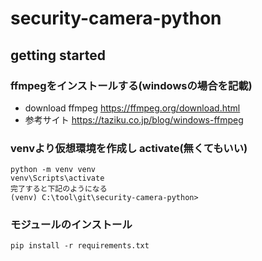 # security-camera-python

## getting started
### ffmpegをインストールする(windowsの場合を記載)

- download ffmpeg
https://ffmpeg.org/download.html
- 参考サイト
https://taziku.co.jp/blog/windows-ffmpeg

### venvより仮想環境を作成し activate(無くてもいい)
```
python -m venv venv
venv\Scripts\activate
完了すると下記のようになる
(venv) C:\tool\git\security-camera-python>
```
### モジュールのインストール
```
pip install -r requirements.txt
```

### 

